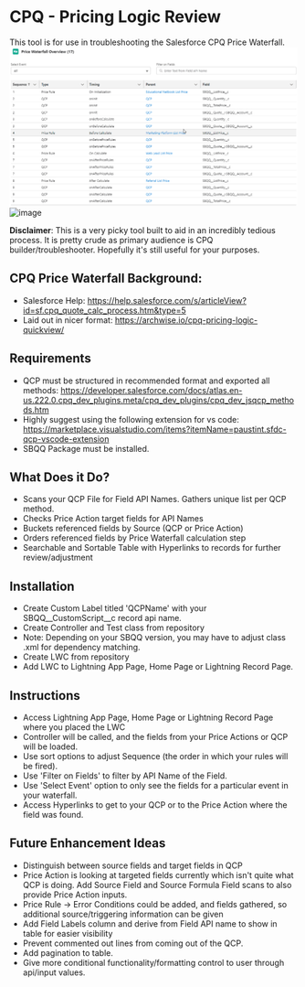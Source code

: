 # CPQ - Pricing Logic Review

This tool is for use in troubleshooting the Salesforce CPQ Price Waterfall.  
![](PricingReviewLogic.gif)
![image](https://user-images.githubusercontent.com/47322464/170791870-586e27ac-84e6-4915-9159-88d425930ab5.png)

**Disclaimer**:  This is a very picky tool built to aid in an incredibly tedious process.  It is pretty crude as primary audience is CPQ builder/troubleshooter.  Hopefully it's still useful for your purposes.

## CPQ Price Waterfall Background:
- Salesforce Help:  https://help.salesforce.com/s/articleView?id=sf.cpq_quote_calc_process.htm&type=5
- Laid out in nicer format:  https://archwise.io/cpq-pricing-logic-quickview/

## Requirements
- QCP must be structured in recommended format and exported all methods:  https://developer.salesforce.com/docs/atlas.en-us.222.0.cpq_dev_plugins.meta/cpq_dev_plugins/cpq_dev_jsqcp_methods.htm
- Highly suggest using the following extension for vs code:  https://marketplace.visualstudio.com/items?itemName=paustint.sfdc-qcp-vscode-extension
- SBQQ Package must be installed. 

## What Does it Do?
- Scans your QCP File for Field API Names.  Gathers unique list per QCP method.
- Checks Price Action target fields for API Names
- Buckets referenced fields by Source (QCP or Price Action)
- Orders referenced fields by Price Waterfall calculation step
- Searchable and Sortable Table with Hyperlinks to records for further review/adjustment

## Installation
- Create Custom Label titled 'QCPName' with your SBQQ__CustomScript__c record api name.
- Create Controller and Test class from repository
- Note:  Depending on your SBQQ version, you may have to adjust class .xml for dependency matching.
- Create LWC from repository
- Add LWC to Lightning App Page, Home Page or Lightning Record Page.

## Instructions
- Access Lightning App Page, Home Page or Lightning Record Page where you placed the LWC
- Controller will be called, and the fields from your Price Actions or QCP will be loaded.
- Use sort options to adjust Sequence (the order in which your rules will be fired).
- Use 'Filter on Fields' to filter by API Name of the Field.
- Use 'Select Event' option to only see the fields for a particular event in your waterfall.
- Access Hyperlinks to get to your QCP or to the Price Action where the field was found.

## Future Enhancement Ideas
- Distinguish between source fields and target fields in QCP
- Price Action is looking at targeted fields currently which isn't quite what QCP is doing.  Add Source Field and Source Formula Field scans to also provide Price Action inputs.
- Price Rule -> Error Conditions could be added, and fields gathered, so additional source/triggering information can be given
- Add Field Labels column and derive from Field API name to show in table for easier visibility
- Prevent commented out lines from coming out of the QCP.
- Add pagination to table.  
- Give more conditional functionality/formatting control to user through api/input values.

